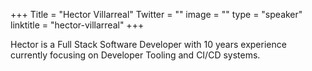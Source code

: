 +++
Title = "Hector Villarreal"
Twitter = ""
image = ""
type = "speaker"
linktitle = "hector-villarreal"
+++

Hector is a Full Stack Software Developer with 10 years experience currently focusing on Developer Tooling and CI/CD systems.
